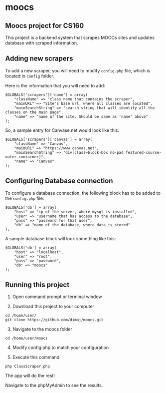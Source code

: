 moocs
=====

Moocs project for CS160
-----------------------

This project is a backend system that scrapes MOOCs sites and updates database with scraped information.

## Adding new scrapers 

To add a new scraper, you will need to modify ```config.php``` file, which is located in ```config``` folder.

Here is the information that you will need to add:

```
$GLOBALS['scrapers']['name'] = array(
	"className" => "class name that contains the scraper",
	"mainURL" => "Site's base url, where all classes are located",
	"mainSearchString" => "search string that will identify all the classes on the main page",
	"name" => "name of the site. Should be same as 'name' above"
);
```

So, a sample entry for Canvase.net would look like this:

```
$GLOBALS['scrapers']['canvas'] = array(
	"className" => "Canvas",
	"mainURL" => "https://www.canvas.net",
	"mainSearchString" => "div[class=block-box no-pad featured-course-outer-container]",
	"name" => "Canvas"
);
```

## Configuring Database connection

To configure a database connection, the following block has to be added to the ```config.php``` file:

```
$GLOBALS['db'] = array(
	"host" => "ip of the server, where mysql is installed",
	"user" => "username that has access to the database",
	"pass" => "password for that user",
	"db" => "name of the database, where data is stored"
);
```

A sample database block will look something like this:

```
$GLOBALS['db'] = array(
	"host" => "localhost",
	"user" => "root",
	"pass" => "password",
	"db" => "moocs"
);
```

## Running this project

1) Open command prompt or terminal window

2) Download this project to your computer
```
cd /home/user/
git clone https://github.com/dimaj/moocs.git
```

3) Navigate to the moocs folder
```
cd /home/user/moocs
```

4) Modify config.php to match your configuration

5) Execute this command
```
php ClassScraper.php
```

The app will do the rest!

Navigate to the phpMyAdmin to see the results.
